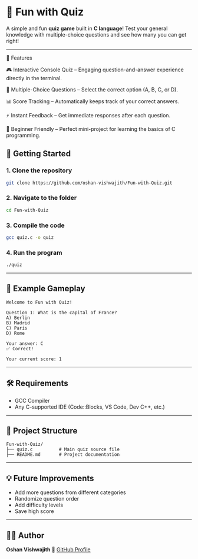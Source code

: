 # 🎯 Fun with Quiz

A simple and fun **quiz game** built in **C language**!
Test your general knowledge with multiple-choice questions and see how many you can get right!

---

🧠 Features

🎮 Interactive Console Quiz – Engaging question-and-answer experience directly in the terminal.

📝 Multiple-Choice Questions – Select the correct option (A, B, C, or D).

📊 Score Tracking – Automatically keeps track of your correct answers.

⚡ Instant Feedback – Get immediate responses after each question.

👶 Beginner Friendly – Perfect mini-project for learning the basics of C programming.

## 🚀 Getting Started

### 1. Clone the repository

```bash
git clone https://github.com/oshan-vishwajith/Fun-with-Quiz.git
```

### 2. Navigate to the folder

```bash
cd Fun-with-Quiz
```

### 3. Compile the code

```bash
gcc quiz.c -o quiz
```

### 4. Run the program

```bash
./quiz
```

---

## 🧩 Example Gameplay

```
Welcome to Fun with Quiz!

Question 1: What is the capital of France?
A) Berlin
B) Madrid
C) Paris
D) Rome

Your answer: C
✅ Correct!

Your current score: 1
```

---

## 🛠️ Requirements

* GCC Compiler
* Any C-supported IDE (Code::Blocks, VS Code, Dev C++, etc.)

---

## 📄 Project Structure

```
Fun-with-Quiz/
├── quiz.c          # Main quiz source file
├── README.md       # Project documentation
```

---

## 💡 Future Improvements

* Add more questions from different categories
* Randomize question order
* Add difficulty levels
* Save high score

---

## 👨‍💻 Author

**Oshan Vishwajith**
🔗 [GitHub Profile](https://github.com/oshan-vishwajith)
